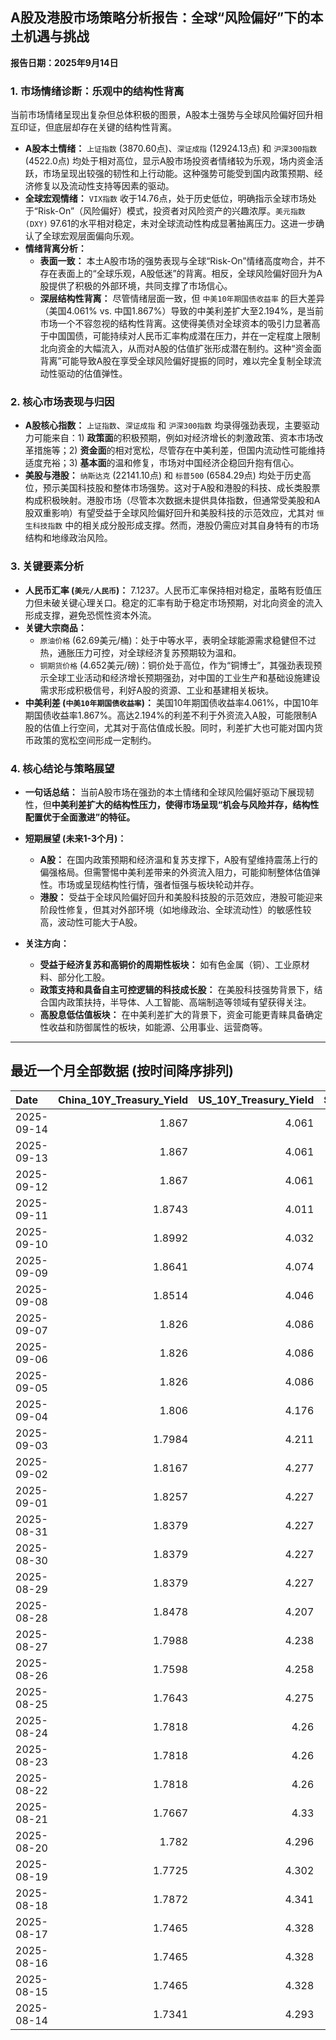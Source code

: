 ## A股及港股市场策略分析报告：全球“风险偏好”下的本土机遇与挑战

**报告日期：2025年9月14日**

### 1. 市场情绪诊断：乐观中的结构性背离

当前市场情绪呈现出复杂但总体积极的图景，A股本土强势与全球风险偏好回升相互印证，但底层却存在关键的结构性背离。

*   **A股本土情绪：** `上证指数` (3870.60点)、`深证成指` (12924.13点) 和 `沪深300指数` (4522.0点) 均处于相对高位，显示A股市场投资者情绪较为乐观，场内资金活跃，市场呈现出较强的韧性和上行动能。这种强势可能受到国内政策预期、经济修复以及流动性支持等因素的驱动。
*   **全球宏观情绪：** `VIX指数` 收于14.76点，处于历史低位，明确指示全球市场处于“Risk-On”（风险偏好）模式，投资者对风险资产的兴趣浓厚。`美元指数(DXY)` 97.61的水平相对稳定，未对全球流动性构成显著抽离压力。这进一步确认了全球宏观层面偏向乐观。
*   **情绪背离分析：**
    *   **表面一致：** 本土A股市场的强势表现与全球“Risk-On”情绪高度吻合，并不存在表面上的“全球乐观，A股低迷”的背离。相反，全球风险偏好回升为A股提供了积极的外部环境，共同支撑了市场信心。
    *   **深层结构性背离：** 尽管情绪层面一致，但 `中美10年期国债收益率` 的巨大差异（美国4.061% vs. 中国1.867%）导致的中美利差扩大至2.194%，是当前市场一个不容忽视的结构性背离。这使得美债对全球资本的吸引力显著高于中国国债，可能持续对人民币汇率构成潜在压力，并在一定程度上限制北向资金的大幅流入，从而对A股的估值扩张形成潜在制约。这种“资金面背离”可能导致A股在享受全球风险偏好提振的同时，难以完全复制全球流动性驱动的估值弹性。

### 2. 核心市场表现与归因

*   **A股核心指数：** `上证指数`、`深证成指` 和 `沪深300指数` 均录得强劲表现，主要驱动力可能来自：1) **政策面**的积极预期，例如对经济增长的刺激政策、资本市场改革措施等；2) **资金面**的相对宽松，尽管存在中美利差，但国内流动性可能维持适度充裕；3) **基本面**的温和修复，市场对中国经济企稳回升抱有信心。
*   **美股与港股：** `纳斯达克` (22141.10点) 和 `标普500` (6584.29点) 均处于历史高位，预示美国科技股和整体市场强势。这对于A股和港股的科技、成长类股票构成积极映射。港股市场（尽管本次数据未提供具体指数，但通常受美股和A股双重影响）有望受益于全球风险偏好回升和美股科技的示范效应，尤其对 `恒生科技指数` 中的相关成分股形成支撑。然而，港股仍需应对其自身特有的市场结构和地缘政治风险。

### 3. 关键要素分析

*   **人民币汇率 (`美元/人民币`)：** 7.1237。人民币汇率保持相对稳定，虽略有贬值压力但未破关键心理关口。稳定的汇率有助于稳定市场预期，对北向资金的流入形成支撑，避免恐慌性资本外流。
*   **关键大宗商品：**
    *   `原油价格` (62.69美元/桶)：处于中等水平，表明全球能源需求稳健但不过热，通胀压力可控，对全球经济复苏预期较为温和。
    *   `铜期货价格` (4.652美元/磅)：铜价处于高位，作为“铜博士”，其强劲表现预示全球工业活动和经济增长预期强劲，对中国的工业生产和基础设施建设需求形成积极信号，利好A股的资源、工业和基建相关板块。
*   **中美利差 (`中美10年期国债收益率`)：** 美国10年期国债收益率4.061%，中国10年期国债收益率1.867%。高达2.194%的利差不利于外资流入A股，可能限制A股的估值上行空间，尤其对于高估值成长股。同时，利差扩大也可能对国内货币政策的宽松空间形成一定制约。

### 4. 核心结论与策略展望

*   **一句话总结：** 当前A股市场在强劲的本土情绪和全球风险偏好驱动下展现韧性，但**中美利差扩大的结构性压力，使得市场呈现“机会与风险并存，结构性配置优于全面激进”的特征。**

*   **短期展望 (未来1-3个月)：**
    *   **A股：** 在国内政策预期和经济温和复苏支撑下，A股有望维持震荡上行的偏强格局。但需警惕中美利差带来的外资流入阻力，可能抑制整体估值弹性。市场或呈现结构性行情，强者恒强与板块轮动并存。
    *   **港股：** 受益于全球风险偏好回升和美股科技股的示范效应，港股可能迎来阶段性修复，但其对外部环境（如地缘政治、全球流动性）的敏感性较高，波动性可能大于A股。

*   **关注方向：**
    *   **受益于经济复苏和高铜价的周期性板块：** 如有色金属（铜）、工业原材料、部分化工股。
    *   **政策支持和具备自主可控逻辑的科技成长股：** 在美股科技强势背景下，结合国内政策扶持，半导体、人工智能、高端制造等领域有望获得关注。
    *   **高股息低估值板块：** 在中美利差扩大的背景下，资金可能更青睐具备确定性收益和防御属性的板块，如能源、公用事业、运营商等。

---

## 最近一个月全部数据 (按时间降序排列)

| Date       |   China_10Y_Treasury_Yield |   US_10Y_Treasury_Yield |   Shanghai_Composite_Index |   CSI_300_Index |   Shenzhen_Component_Index |   GOLD_spot_price |   OIL_price |   ALUMINUM_future |   BTC_price |   USD_CNY_exchange_rate |   Commodity_Index_ETF |   US_Dollar_Index |   ETH_price |   LEAN_HOGS_future |   COPPER_future |   High_Yield_Bond_ETF |   LIVE_CATTLE_future |   GOLD_near_month_future |   NATURAL_GAS_future |   PLATINUM_future |   SILVER_future |   Long_Term_Treasury_ETF |   CORN_future |   SOYBEANS_future |   WHEAT_future |   SP500_close |   NASDAQ_close |   VIX_close |   GOLD_basis_spot_vs_near |
|:-----------|---------------------------:|------------------------:|---------------------------:|----------------:|---------------------------:|------------------:|------------:|------------------:|------------:|------------------------:|----------------------:|------------------:|------------:|-------------------:|----------------:|----------------------:|---------------------:|-------------------------:|---------------------:|------------------:|----------------:|-------------------------:|--------------:|------------------:|---------------:|--------------:|---------------:|------------:|--------------------------:|
| 2025-09-14 |                     1.867  |                   4.061 |                    3870.6  |         4522    |                    12924.1 |            3686.4 |       62.69 |           2632    |      115780 |                  7.1237 |                 22.35 |            97.615 |     4625.2  |             97.125 |          4.652  |               80.96   |              229.975 |                   3686.4 |                2.941 |            1411.7 |          42.83  |                  89.95   |        430    |           1046.25 |         523.5  |       6584.29 |        22141.1 |       14.76 |                    0      |
| 2025-09-13 |                     1.867  |                   4.061 |                    3870.6  |         4522    |                    12924.1 |            3686.4 |       62.69 |           2632    |      115951 |                  7.1237 |                 22.35 |            97.615 |     4668.18 |             97.125 |          4.652  |               80.96   |              229.975 |                   3686.4 |                2.941 |            1411.7 |          42.83  |                  89.95   |        430    |           1046.25 |         523.5  |       6584.29 |        22141.1 |       14.76 |                    0      |
| 2025-09-12 |                     1.867  |                   4.061 |                    3870.6  |         4522    |                    12924.1 |            3686.4 |       62.69 |           2632    |      116102 |                  7.1237 |                 22.35 |            97.615 |     4715.25 |             97.125 |          4.652  |               80.96   |              229.975 |                   3686.4 |                2.941 |            1411.7 |          42.83  |                  89.95   |        430    |           1046.25 |         523.5  |       6584.29 |        22141.1 |       14.76 |                    0      |
| 2025-09-11 |                     1.8743 |                   4.011 |                    3875.31 |         4548.04 |                    12979.9 |            3636.9 |       62.37 |           2587.75 |      115508 |                  7.1207 |                 22.22 |            97.54  |     4461.23 |             98.175 |          4.5905 |               81.04   |              232.275 |                   3645   |                2.934 |            1395.4 |          41.697 |                  90.34   |        399    |           1015.25 |         503    |       6587.47 |        22043.1 |       14.71 |                   -8.1001 |
| 2025-09-10 |                     1.8992 |                   4.032 |                    3812.22 |         4445.37 |                    12557.7 |            3643.6 |       63.67 |           2518.25 |      113955 |                  7.1209 |                 22.39 |            97.78  |     4349.15 |             96.825 |          4.55   |               80.84   |              231.15  |                   3653.1 |                3.029 |            1392.9 |          41.133 |                  89.74   |        397.25 |           1005.5  |         495    |       6532.04 |        21886.1 |       15.35 |                   -9.5    |
| 2025-09-09 |                     1.8641 |                   4.074 |                    3807.29 |         4436.26 |                    12510.6 |            3643.3 |       62.63 |           2516    |      111531 |                  7.1293 |                 22.24 |            97.79  |     4309.04 |             96.125 |          4.501  |               80.78   |              230.175 |                   3653.3 |                3.117 |            1367.3 |          40.878 |                  89.23   |        401.25 |           1011.5  |         500.75 |       6512.61 |        21879.5 |       15.04 |                  -10      |
| 2025-09-08 |                     1.8514 |                   4.046 |                    3826.84 |         4467.57 |                    12666.8 |            3638.1 |       62.26 |           2511    |      112071 |                  7.1325 |                 22.18 |            97.45  |     4308.07 |             95.15  |          4.4905 |               80.87   |              235.8   |                   3648.5 |                3.09  |            1380.8 |          41.426 |                  89.74   |        403    |           1013.5  |         505.5  |       6495.15 |        21798.7 |       15.11 |                  -10.3999 |
| 2025-09-07 |                     1.826  |                   4.086 |                    3812.51 |         4460.33 |                    12590.6 |            3613.2 |       61.87 |           2495.25 |      111168 |                  7.1414 |                 22.03 |            97.77  |     4305.35 |             96.025 |          4.4825 |               80.87   |              235.975 |                   3624   |                3.048 |            1381.7 |          41.074 |                  88.56   |        399    |           1006.5  |         501    |       6481.5  |        21700.4 |       15.18 |                  -10.8    |
| 2025-09-06 |                     1.826  |                   4.086 |                    3812.51 |         4460.33 |                    12590.6 |            3613.2 |       61.87 |           2495.25 |      110225 |                  7.1414 |                 22.03 |            97.77  |     4274.24 |             96.025 |          4.4825 |               80.87   |              235.975 |                   3624   |                3.048 |            1381.7 |          41.074 |                  88.56   |        399    |           1006.5  |         501    |       6481.5  |        21700.4 |       15.18 |                  -10.8    |
| 2025-09-05 |                     1.826  |                   4.086 |                    3812.51 |         4460.33 |                    12590.6 |            3613.2 |       61.87 |           2495.25 |      110651 |                  7.1414 |                 22.03 |            97.77  |     4306.99 |             96.025 |          4.4825 |               80.87   |              235.975 |                   3624   |                3.048 |            1381.7 |          41.074 |                  88.56   |        399    |           1006.5  |         501    |       6481.5  |        21700.4 |       15.18 |                  -10.8    |
| 2025-09-04 |                     1.806  |                   4.176 |                    3765.88 |         4365.21 |                    12118.7 |            3565.8 |       63.48 |           2488.75 |      110724 |                  7.1414 |                 22.21 |            98.35  |     4298.74 |             95.025 |          4.488  |               80.83   |              236.95  |                   3577.3 |                3.074 |            1371.2 |          40.911 |                  87.23   |        399.75 |           1012    |         502.25 |       6502.08 |        21707.7 |       15.3  |                  -11.5    |
| 2025-09-03 |                     1.7984 |                   4.211 |                    3813.56 |         4459.83 |                    12472   |            3593.2 |       63.97 |           2505.5  |      111723 |                  7.139  |                 22.37 |            98.14  |     4450.39 |             93.825 |          4.5585 |               80.61   |              238.325 |                   3606.1 |                3.064 |            1448.6 |          41.542 |                  86.57   |        397.75 |           1016    |         504    |       6448.26 |        21497.7 |       16.35 |                  -12.9001 |
| 2025-09-02 |                     1.8167 |                   4.277 |                    3858.13 |         4490.45 |                    12553.8 |            3549.4 |       65.59 |           2514.5  |      111201 |                  7.1304 |                 22.57 |            98.4   |     4325.37 |             95.55  |          4.5695 |               80.39   |              239.525 |                   3562.9 |                3.009 |            1405.8 |          41.071 |                  85.63   |        403    |           1025.75 |         513    |       6415.54 |        21279.6 |       17.17 |                  -13.5    |
| 2025-09-01 |                     1.8257 |                   4.227 |                    3875.53 |         4523.71 |                    12829   |            3473.7 |       64.01 |           2514.75 |      109251 |                  7.1304 |                 22.21 |            97.77  |     4314.47 |             95.025 |          4.5185 |               80.477  |              241.9   |                   3487.2 |                2.997 |            1365.7 |          40.2   |                  86.272  |        398    |           1036.75 |         518    |       6460.26 |        21455.6 |       15.36 |                  -13.5    |
| 2025-08-31 |                     1.8379 |                   4.227 |                    3857.93 |         4496.76 |                    12696.2 |            3473.7 |       64.01 |           2514.75 |      108237 |                  7.153  |                 22.21 |            97.77  |     4390.02 |             95.025 |          4.5185 |               80.477  |              241.9   |                   3487.2 |                2.997 |            1365.7 |          40.2   |                  86.272  |        398    |           1036.75 |         518    |       6460.26 |        21455.6 |       15.36 |                  -13.5    |
| 2025-08-30 |                     1.8379 |                   4.227 |                    3857.93 |         4496.76 |                    12696.2 |            3473.7 |       64.01 |           2514.75 |      108808 |                  7.153  |                 22.21 |            97.77  |     4374.15 |             95.025 |          4.5185 |               80.477  |              241.9   |                   3487.2 |                2.997 |            1365.7 |          40.2   |                  86.272  |        398    |           1036.75 |         518    |       6460.26 |        21455.6 |       15.36 |                  -13.5    |
| 2025-08-29 |                     1.8379 |                   4.227 |                    3857.93 |         4496.76 |                    12696.2 |            3473.7 |       64.01 |           2514.75 |      108411 |                  7.153  |                 22.21 |            97.77  |     4360.15 |             95.025 |          4.5185 |               80.477  |              241.9   |                   3487.2 |                2.997 |            1365.7 |          40.2   |                  86.272  |        398    |           1036.75 |         518    |       6460.26 |        21455.6 |       15.36 |                  -13.5    |
| 2025-08-28 |                     1.8478 |                   4.207 |                    3843.6  |         4463.78 |                    12571.4 |            3431.8 |       64.6  |           2516.25 |      112545 |                  7.153  |                 22.18 |            97.81  |     4507.18 |             94.275 |          4.4635 |               80.6263 |              237     |                   3445.8 |                2.944 |            1356.4 |          39.19  |                  86.8897 |        385.5  |           1028.25 |         510.25 |       6501.86 |        21705.2 |       14.43 |                  -14      |
| 2025-08-27 |                     1.7988 |                   4.238 |                    3800.35 |         4386.13 |                    12295.1 |            3404.6 |       64.15 |           2506    |      111222 |                  7.152  |                 22.04 |            98.23  |     4503.39 |             93.9   |          4.4145 |               80.5865 |              243.25  |                   3404.6 |                2.867 |            1341.4 |          38.689 |                  86.3218 |        382.5  |           1027.25 |         502.25 |       6481.4  |        21590.1 |       14.85 |                    0      |
| 2025-08-26 |                     1.7598 |                   4.258 |                    3868.38 |         4452.59 |                    12473.2 |            3388.6 |       63.25 |           2541.25 |      111803 |                  7.151  |                 22.02 |            98.23  |     4600.43 |             93.425 |          4.4505 |               80.487  |              242.5   |                   3388.6 |                2.717 |            1342.4 |          38.582 |                  86.4214 |        387.5  |           1028.75 |         509.5  |       6465.94 |        21544.3 |       14.62 |                    0      |
| 2025-08-25 |                     1.7643 |                   4.275 |                    3883.56 |         4469.22 |                    12441.1 |            3373.8 |       64.8  |           2527    |      110124 |                  7.1675 |                 22.19 |            98.43  |     4372.99 |             91.4   |          4.4665 |               80.3078 |              240.225 |                   3373.8 |                2.696 |            1331.6 |          38.677 |                  86.4712 |        389.25 |           1025.5  |         506.75 |       6439.32 |        21449.3 |       14.79 |                    0      |
| 2025-08-24 |                     1.7818 |                   4.26  |                    3825.76 |         4378    |                    12166.1 |            3374.4 |       63.66 |           2505.25 |      113458 |                  7.1799 |                 22.08 |            97.72  |     4779.65 |             91.2   |          4.4475 |               80.467  |              239.95  |                   3374.4 |                2.698 |            1355.4 |          39.003 |                  86.7203 |        388.25 |           1036.5  |         504.75 |       6466.91 |        21496.5 |       14.22 |                    0      |
| 2025-08-23 |                     1.7818 |                   4.26  |                    3825.76 |         4378    |                    12166.1 |            3374.4 |       63.66 |           2505.25 |      115374 |                  7.1799 |                 22.08 |            97.72  |     4776.09 |             91.2   |          4.4475 |               80.467  |              239.95  |                   3374.4 |                2.698 |            1355.4 |          39.003 |                  86.7203 |        388.25 |           1036.5  |         504.75 |       6466.91 |        21496.5 |       14.22 |                    0      |
| 2025-08-22 |                     1.7818 |                   4.26  |                    3825.76 |         4378    |                    12166.1 |            3374.4 |       63.66 |           2505.25 |      116874 |                  7.1799 |                 22.08 |            97.72  |     4831.35 |             91.2   |          4.4475 |               80.467  |              239.95  |                   3374.4 |                2.698 |            1355.4 |          39.003 |                  86.7203 |        388.25 |           1036.5  |         504.75 |       6466.91 |        21496.5 |       14.22 |                    0      |
| 2025-08-21 |                     1.7667 |                   4.33  |                    3771.1  |         4288.07 |                    11919.8 |            3336.9 |       63.52 |           2484.5  |      112419 |                  7.1757 |                 21.99 |            98.62  |     4223.21 |             89.925 |          4.4315 |               79.8201 |              238.65  |                   3336.9 |                2.826 |            1351.2 |          38.027 |                  86.0827 |        387.25 |           1034.5  |         507    |       6370.17 |        21100.3 |       16.6  |                    0      |
| 2025-08-20 |                     1.782  |                   4.296 |                    3766.21 |         4271.4  |                    11926.7 |            3343.4 |       63.21 |           2459.75 |      114275 |                  7.1819 |                 21.86 |            98.22  |     4334.5  |             89.95  |          4.426  |               79.9694 |              238.525 |                   3343.4 |                2.752 |            1334   |          37.705 |                  86.5111 |        380    |           1015    |         505.5  |       6395.78 |        21172.9 |       15.69 |                    0      |
| 2025-08-19 |                     1.7725 |                   4.302 |                    3727.29 |         4223.37 |                    11821.6 |            3313.4 |       62.35 |           2428    |      112831 |                  7.1846 |                 21.62 |            98.27  |     4073.46 |             90.15  |          4.409  |               79.9993 |              236.325 |                   3313.4 |                2.766 |            1302.3 |          37.261 |                  86.3218 |        379.5  |           1013    |         498.5  |       6411.37 |        21314.9 |       15.57 |                    0      |
| 2025-08-18 |                     1.7872 |                   4.341 |                    3728.03 |         4239.41 |                    11835.6 |            3331.7 |       63.42 |           2458.5  |      116252 |                  7.1817 |                 21.79 |            98.17  |     4312.5  |             90.125 |          4.457  |               80.0192 |              236.725 |                   3331.7 |                2.89  |            1326.4 |          37.951 |                  85.8237 |        383    |           1020.75 |         502.75 |       6449.15 |        21629.8 |       14.99 |                    0      |
| 2025-08-17 |                     1.7465 |                   4.328 |                    3696.77 |         4202.35 |                    11634.7 |            3336   |       62.8  |           2480.75 |      117453 |                  7.1795 |                 21.77 |            97.85  |     4473.27 |             90.1   |          4.478  |               80.0789 |              236.25  |                   3336   |                2.916 |            1334.3 |          37.894 |                  86.0728 |        383.75 |           1022.25 |         506.5  |       6449.8  |        21623   |       15.09 |                    0      |
| 2025-08-16 |                     1.7465 |                   4.328 |                    3696.77 |         4202.35 |                    11634.7 |            3336   |       62.8  |           2480.75 |      117491 |                  7.1795 |                 21.77 |            97.85  |     4426.18 |             90.1   |          4.478  |               80.0789 |              236.25  |                   3336   |                2.916 |            1334.3 |          37.894 |                  86.0728 |        383.75 |           1022.25 |         506.5  |       6449.8  |        21623   |       15.09 |                    0      |
| 2025-08-15 |                     1.7465 |                   4.328 |                    3696.77 |         4202.35 |                    11634.7 |            3336   |       62.8  |           2480.75 |      117398 |                  7.1795 |                 21.77 |            97.85  |     4439.99 |             90.1   |          4.478  |               80.0789 |              236.25  |                   3336   |                2.916 |            1334.3 |          37.894 |                  86.0728 |        383.75 |           1022.25 |         506.5  |       6449.8  |        21623   |       15.09 |                    0      |
| 2025-08-14 |                     1.7341 |                   4.293 |                    3666.44 |         4173.31 |                    11451.4 |            3335.2 |       63.96 |           2501.5  |      118360 |                  7.1743 |                 21.84 |            98.25  |     4548.17 |            109.65  |          4.4645 |               80.0192 |              233.35  |                   3335.2 |                2.841 |            1350.3 |          37.982 |                  86.6904 |        375    |           1008.5  |         503.5  |       6468.54 |        21710.7 |       14.83 |                    0      |